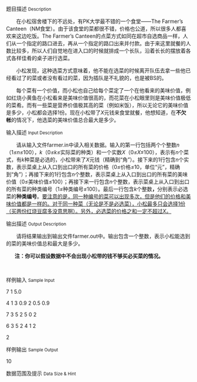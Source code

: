<div class="panel panel-default">
<div class="area-title">
<span>
题目描述
<small>Description</small>
</span></div>
<div class="panel-body">

<p>       在小松宿舍楼下的不远处，有PK大学最不错的一个食堂——The Farmer’s Canteen（NM食堂）。由于该食堂的菜都很不错，价格也公道，所以很多人都喜欢来这边吃饭。The Farmer’s Canteen的点菜方式如同在超市自选商品一样，人们从一个指定的路口进去，再从一个指定的路口出来并付款。由于来这里就餐的人数比较多，所以人们自觉地在进入口的时候就排成一个长队，沿着长长的摆放着各式各样佳肴的桌子进行选菜。</p>
<p>       小松发现，这种选菜方式意味着，他不能在选菜的时候离开队伍去拿一些他已经看过了的菜或者没有看过的菜，因为插队是不礼貌的，也是被BS的。</p>
<p>       每个菜有一个价值，而小松也自己给每个菜定了一个在他看来的美味价值，例如红烧小黄鱼在小松看来是美味价值很高的，而花菜在小松眼里则是美味价值极低的菜肴。而有一些菜是营养价值极其高的菜（例如米饭），所以无论它的美味价值是多少，小松都会选择1份。现在小松带了<em>X</em>元钱来食堂就餐，他想知道，在<strong>不欠帐</strong>的情况下，他选菜的美味价值总合最大是多少。</p>

</div>
</div>

<div class="panel panel-default">
<div class="area-title">
<span>
输入描述
<small>Input Description</small>
</span></div>
<div class="panel-body">
<p>       请从输入文件farmer.in中读入相关数据。输入的第一行包括两个个整数<em>n</em>（1<em>≤n</em><em>≤</em>100），<em>k</em>（0<em>≤</em><em>k</em><em>≤</em>实际菜的种类）和一个实数<em>X</em>（0<em>≤X</em><em>≤</em>100），表示有<em>n</em>个菜式，有<em>k</em>种菜是必选的，小松带来了<em>X</em>元钱（精确到“角”）。接下来的1行包含<em>n</em>个实数，表示菜桌上从入口到出口的所有菜的价格（0<em>≤</em>价格<em>≤</em>10，单位“元”，精确到“角”）；再接下来的1行包含<em>n</em>个整数，表示菜桌上从入口到出口的所有菜的美味价值（0<em>≤</em>美味价值<em>≤</em>100）；再接下来一行包含<em>n</em>个整数，表示菜桌上从入口到出口的所有菜的种类编号（1<em>≤</em>种类编号<em>≤</em>100）。最后一行包含<em>k</em>个整数<strong>，</strong>分别表示必选菜的<strong>种类编号</strong>。<span style="text-decoration: underline;">要注意的是，同一种编号的菜可以出现多次，但是他们的价格和美味价值都是一样的。对于同一种菜（无论是不是必选菜），小松最多只会选择</span><span style="text-decoration: underline;">1</span><span style="text-decoration: underline;">份（买两份红烧豆腐多没意思啊）。另外，必选菜的价格之和一定不超过<em>X</em></span><em><span style="text-decoration: underline;">。</span></em></p>

</div>
</div>
<div  class="panel panel-default">
<div class="area-title">
<span>
输出描述
<small>Output Description</small>
</span></div>
<div class="panel-body">

<p>&nbsp;&nbsp; &nbsp; &nbsp;&nbsp;请将结果输出到输出文件farmer.out中。输出包含一个整数，表示小松能选到的菜的美味价值总和最大是多少。</p>
<p><strong>&nbsp;&nbsp;&nbsp;&nbsp;&nbsp;&nbsp; </strong><strong>注：你可以假设数据中不会出现小松带的钱不够买必买菜的情况。</strong></p>
<p>&nbsp;</p>

</div>
</div>


<div class="panel panel-default">
<div class="area-title">
<span>
样例输入
<small>Sample Input</small>
</span></div>
<div class="panel-body">
<p>7 1 5.0</p>
<p>4 1 3 0.9 2 0.5 0.9</p>
<p>7 3 5 2 5 0 2</p>
<p>6 3 5 2 4 1 2</p>
<p>2</p>

</div>
</div>

<div class="panel panel-default">
<div class="area-title">
<span>
样例输出
<small>Sample Output</small>
</span></div>
<div class="panel-body">
<p>10</p>

</div>
</div>

<div class="panel panel-default">
<div class="area-title">
<span>
数据范围及提示
<small>Data Size & Hint</small>
</span></div>
<div class="panel-body">

</div>
</div>